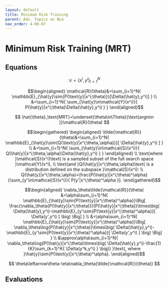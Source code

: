 ```yaml
---
layout: default
title: Minimum Risk Training
parent: Adv. Topics on NLG
nav_order: 4-08-07
---
```


# Minimum Risk Training \(MRT\)

## Equations

$$
\mathcal{D}=\{x^i,y^i\}_{i=1}^N
$$

$$\begin{aligned}
\mathcal{R}(\theta)&=\sum_{i=1}^N{
    \mathbb{E}_{\hat{y}\sim{P(\text{y}|x^i;\theta)}}[\Delta(\hat{y},y^i)]
} \\
&=\sum_{i=1}^N{
    \sum_{\hat{y}\in\mathcal{Y}(x^i)}{
        P(\hat{y}|x^i;\theta)\Delta(\hat{y},y^i)
    }
}
\end{aligned}$$

$$
\hat{\theta}_\text{MRT}=\underset{\theta\in\Theta}{\text{argmin }}\mathcal{R}(\theta)
$$

$$\begin{gathered}
\begin{aligned}
\tilde{\mathcal{R}}(\theta)&=\sum_{i=1}^N{
    \mathbb{E}_{\hat{y}\sim{Q(\text{y}|x^i;\theta,\alpha)}}[
        \Delta(\hat{y},y^i)
    ]
} \\
&=\sum_{i=1}^N{
    \sum_{\hat{y}\in\mathcal{S}(x^i)}{
        Q(\hat{y}|x^i;\theta,\alpha)\Delta(\hat{y},y^i)
    }
}
\end{aligned} \\
\text{where }\mathcal{S}(x^i)\text{ is a sampled subset of the full search space }\mathcal{Y}(x^i), \\
\text{and }Q(\hat{y}|x^i;\theta,\alpha)\text{ is a distribution defined on the subspace }\mathcal{S}(x^i): \\
Q(\hat{y}|x^i;\theta,\alpha)=\frac{P(\hat{y}|x^i;\theta)^\alpha}{\sum_{y'\in\mathcal{S}(x^i)}{
    P(y'|x^i;\theta)^\alpha
}}.
\end{gathered}$$

$$\begin{aligned}
\nabla_\theta\tilde{\mathcal{R}}(\theta)
&=\alpha\sum_{i=1}^N{
    \mathbb{E}_{\hat{y}\sim{P(\text{y}|x^i;\theta)^\alpha}}\Big[
        \frac{\nabla_\theta{P(\hat{y}|x^i;\theta)}}{P(\hat{y}|x^i;\theta)}\times\big(
            \Delta(\hat{y},y^i)-\mathbb{E}_{y'\sim{P(\text{y}|x^i;\theta)^\alpha}}[
                \Delta(y',y^i)
            ]
        \big)
    \Big]
} \\
&=\alpha\sum_{i=1}^N{
    \mathbb{E}_{\hat{y}\sim{P(\text{y}|x^i;\theta)^\alpha}}\Big[
        \nabla_\theta\log{P(\hat{y}|x^i;\theta)}\times\big(
            \Delta(\hat{y},y^i)-\mathbb{E}_{y'\sim{P(\text{y}|x^i;\theta)^\alpha}}[
                \Delta(y',y^i)
            ]
        \big)
    \Big]
} \\
&\approx\alpha\sum_{i=1}^N{
    \nabla_\theta\log{P(\hat{y}|x^i;\theta)\times\big(
        \Delta(\hat{y},y^i)-\frac{1}{K}\sum_{k=1}^K{
            \Delta(y^k,y^i)
        }
    \big)}
}\text{, where }\hat{y}\sim{P(\text{y}|x^i;\theta)^\alpha}.
\end{aligned}$$

$$
\theta\leftarrow\theta-\eta\nabla_\theta{\tilde{\mathcal{R}}(\theta)}
$$

## Evaluations
